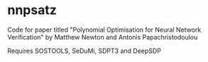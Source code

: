 # nnpsatz

Code for paper titled "Polynomial Optimisation for Neural Network Verification" by Matthew Newton and Antonis Papachristodoulou

Requires SOSTOOLS, SeDuMi, SDPT3 and DeepSDP
